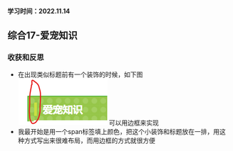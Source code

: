 **学习时间：2022.11.14**
## 综合17-爱宠知识
### 收获和反思
* 在出现类似标题前有一个装饰的时候，如下图
  ![](images/综合17-03.png)
  可以用边框来实现
* 我最开始是用一个span标签填上颜色，把这个小装饰和标题放在一排，用这种方式写出来很难布局，而用边框的方式就很方便